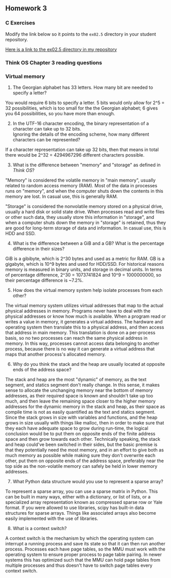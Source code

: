 ## Homework 3

### C Exercises

Modify the link below so it points to the `ex02.5` directory in your
student repository.

[Here is a link to the ex02.5 directory in my repository](https://github.com/kzhang8850/ExercisesInC/tree/master/exercises/ex02.5)

### Think OS Chapter 3 reading questions

### Virtual memory

1) The Georgian alphabet has 33 letters.  How many bit are needed to specify a letter?

You would require 6 bits to specify a letter. 5 bits would only allow for 2^5 = 32 possibilities, which is too small for
the the Georgian alphabet; 6 gives you 64 possibilities, so you have more than enough.

2) In the UTF-16 character encoding, the binary representation of a character can take up to 32 bits.  
Ignoring the details of the encoding scheme, how many different characters can be represented?

If a character representation can take up 32 bits, then that means in total there would be 2^32 = 4294967296 different characters
possible.

3) What is the difference between "memory" and "storage" as defined in *Think OS*?

"Memory" is considered the volatile memory in "main memory", usually related to random access memory (RAM). Most of the data in processes runs on "memory", and
when the computer shuts down the contents in this memory are lost. In casual use, this is generally RAM.

"Storage" is considered the nonvolatile memory stored on a physical drive, usually a hard disk or solid state drive. When processes read and write files or other
such data, they usually store this information in "storage", and when a computer shuts down the memory in "storage" is retained, thus they are
good for long-term storage of data and information. In casual use, this is HDD and SSD.

4) What is the difference between a GiB and a GB?  What is the percentage difference in their sizes?

GiB is a gibibyte, which is 2^30 bytes and used as a metric for RAM. GB is a gigabyte, which is 10^9 bytes and used for HDD/SSD. For historical
reasons memory is measured in binary units, and storage in decimal units. In terms of percentage difference, 2^30 = 1073741824 and 10^9 = 1000000000, so
their percentage difference is ~7.2%.

5) How does the virtual memory system help isolate processes from each other?

The virtual memory system utilizes virtual addresses that map to the actual physical addresses in memory. Programs never have to deal with the physical addresses
or know how much is available. When a program read or writes a value in memory, it generates a virtual address. The hardware and operating system then translate this
to a physical address, and then access that address in main memory. This translation is done on a per-process basis, so no two processes can reach the same physical address in memory. In this way, processes cannot access data belonging to another process, because there is no way it can generate a virtual address that maps that another process's allocated memory.

6) Why do you think the stack and the heap are usually located at opposite ends of the address space?

The stack and heap are the most "dynamic" of memory, as the text segment, and statics segment don't really change. In this sense, it makes sense to allocate the unchanging memory near the bottom of memory addresses, as their required space is known and shouldn't take up too much, and then leave the remaining space closer to the higher memory addresses for the dynamic memory in the stack and heap, as their space as compile time is not as easily quantified as the text and statics segment. Since the stack grows in size with variables and functions, and the heap grows in size usually with things like malloc, then in order to make sure that they each have adequate space to grow during run-time, the logical conclusion would be to put them on opposite ends of the finite address space and then grow towards each other. Technically speaking, the stack and heap could've been switched in their sides, but the basic premise is that they potentially need the most memory, and in an effort to give both as much memory as possible while making sure they don't overwrite each other, put them on opposite ends of the address space, preferably near the top side as the non-volatile memory can safely be held in lower memory addresses.

7) What Python data structure would you use to represent a sparse array?

To represent a sparse array, you can use a sparse matrix in Python. This can be built in many ways, either with a dictionary, or list of lists, or a specialized array representation known as compressed sparse row or Yale format. If you were allowed to use libraries, scipy has built-in data structures for sparse arrays. Things like associated arrays also become easily implemented with the use of libraries.

8) What is a context switch?

A context switch is the mechanism by which the operating system can interrupt a running process and save its state so that it can then run another process. Processes each have page tables, so the MMU must work with the operating system to ensure proper process to page table pairing. In newer systems this has optimized such that the MMU can hold page tables from multiple processes and thus doesn't have to switch page tables every context switch.
